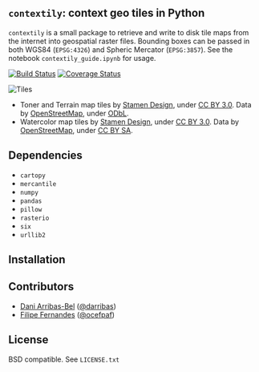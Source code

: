 `contextily`: context geo tiles in Python
-----------------------------------------

`contextily` is a small package to retrieve and write to disk tile maps from
the internet into geospatial raster files. Bounding boxes can be passed in both WGS84 (`EPSG:4326`) and Spheric Mercator (`EPSG:3857`). See the notebook
`contextily_guide.ipynb` for usage.

[![Build Status](https://travis-ci.org/darribas/contextily.svg?branch=master)](https://travis-ci.org/darribas/contextily)
[![Coverage Status](https://coveralls.io/repos/github/darribas/contextily/badge.svg?branch=master)](https://coveralls.io/github/darribas/contextily?branch=master)

![Tiles](tiles.png)

* Toner and Terrain map tiles by <a href="http://stamen.com">Stamen Design</a>, under <a
  href="http://creativecommons.org/licenses/by/3.0">CC BY 3.0</a>. Data by <a
  href="http://openstreetmap.org">OpenStreetMap</a>, under <a
  href="http://www.openstreetmap.org/copyright">ODbL</a>.
* Watercolor map tiles by <a href="http://stamen.com">Stamen Design</a>, under
  <a href="http://creativecommons.org/licenses/by/3.0">CC BY 3.0</a>. Data by
  <a href="http://openstreetmap.org">OpenStreetMap</a>, under <a
  href="http://creativecommons.org/licenses/by-sa/3.0">CC BY SA</a>.

## Dependencies

* `cartopy`
* `mercantile`
* `numpy`
* `pandas`
* `pillow`
* `rasterio`
* `six`
* `urllib2`

## Installation

## Contributors

* [Dani Arribas-Bel](http://darribas.org/) ([@darribas](http://twitter.com/darribas))
* [Filipe Fernandes](https://ocefpaf.github.io/python4oceanographers/) ([@ocefpaf](http://twitter.com/ocefpaf))

## License

BSD compatible. See `LICENSE.txt`


